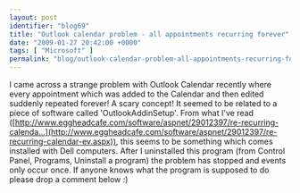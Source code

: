 ```yaml
---
layout: post
identifier: "blog69"
title: "Outlook calendar problem - all appointments recurring forever"
date: "2009-01-27 20:42:00 +0000"
tags: [ "Microsoft" ]
permalink: "blog/outlook-calendar-problem-all-appointments-recurring-forever"
---
```

I came across a strange problem with Outlook Calendar recently where every appointment which was added to the Calendar and then edited suddenly repeated forever! A scary concept! It seemed to be related to a piece of software called 'OutlookAddinSetup'. From what I've read ([http://www.eggheadcafe.com/software/aspnet/29012397/re-recurring-calenda...](http://www.eggheadcafe.com/software/aspnet/29012397/re-recurring-calendar-ev.aspx)), this seems to be something which comes installed with Dell computers. After I uninstalled this program (from Control Panel, Programs, Uninstall a program) the problem has stopped and events only occur once. If anyone knows what the program is supposed to do please drop a comment below :)